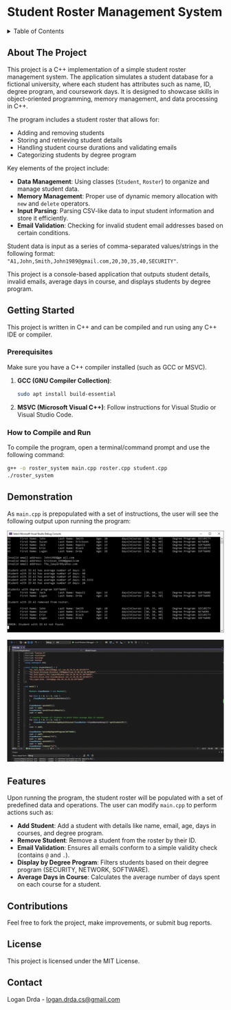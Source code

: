 # Student Roster Management System

<!-- TABLE OF CONTENTS -->
<details>
  <summary>Table of Contents</summary>
  <ol>
    <li>
      <a href="#about-the-project">About The Project</a>
    </li>
    <li>
      <a href="#getting-started">Getting Started</a>
      <ul>
        <li><a href="#prerequisites">Prerequisites</a></li>
      </ul>
    </li>
    <li><a href="#demonstration">Demonstration</a></li>
    <li><a href="#features">Features</a></li>
    <li><a href="#contributions">Contributions</a></li>
    <li><a href="#license">License</a></li>
    <li><a href="#contact">Contact</a></li>
  </ol>
</details>

<!-- ABOUT THE PROJECT -->
## About The Project

This project is a C++ implementation of a simple student roster management system. The application simulates a student database for a fictional university, where each student has attributes such as name, ID, degree program, and coursework days. It is designed to showcase skills in object-oriented programming, memory management, and data processing in C++.

The program includes a student roster that allows for:
- Adding and removing students
- Storing and retrieving student details
- Handling student course durations and validating emails
- Categorizing students by degree program

Key elements of the project include:
- **Data Management**: Using classes (`Student`, `Roster`) to organize and manage student data.
- **Memory Management**: Proper use of dynamic memory allocation with `new` and `delete` operators.
- **Input Parsing**: Parsing CSV-like data to input student information and store it efficiently.
- **Email Validation**: Checking for invalid student email addresses based on certain conditions.

Student data is input as a series of comma-separated values/strings in the following format: `"A1,John,Smith,John1989@gmail.com,20,30,35,40,SECURITY"`.

This project is a console-based application that outputs student details, invalid emails, average days in course, and displays students by degree program.

<!-- GETTING STARTED -->
## Getting Started

This project is written in C++ and can be compiled and run using any C++ IDE or compiler.

### Prerequisites

Make sure you have a C++ compiler installed (such as GCC or MSVC).

1. **GCC (GNU Compiler Collection)**:
    ```sh
    sudo apt install build-essential
    ```

2. **MSVC (Microsoft Visual C++)**:
    Follow instructions for Visual Studio or Visual Studio Code.

### How to Compile and Run

To compile the program, open a terminal/command prompt and use the following command:

```sh
g++ -o roster_system main.cpp roster.cpp student.cpp
./roster_system
```

<!-- Demonstration -->
## Demonstration

As `main.cpp` is prepopulated with a set of instructions, the user will see the following output upon running the program:

![.jpg of Output](readme_assets/demonstration.jpg)

![.gif of Output](readme_assets/demonstration.gif)

<!-- FEATURES -->
## Features

Upon running the program, the student roster will be populated with a set of predefined data and operations. The user can modify `main.cpp` to perform actions such as:

* **Add Student**: Add a student with details like name, email, age, days in courses, and degree program.
* **Remove Student**: Remove a student from the roster by their ID.
* **Email Validation**: Ensures all emails conform to a simple validity check (contains `@` and `.`).
* **Display by Degree Program**: Filters students based on their degree program (SECURITY, NETWORK, SOFTWARE).
* **Average Days in Course**: Calculates the average number of days spent on each course for a student.

<!-- Contribution -->
## Contributions

Feel free to fork the project, make improvements, or submit bug reports.

<!-- License -->
## License

This project is licensed under the MIT License.

<!-- CONTACT -->
## Contact

Logan Drda - logan.drda.cs@gmail.com
